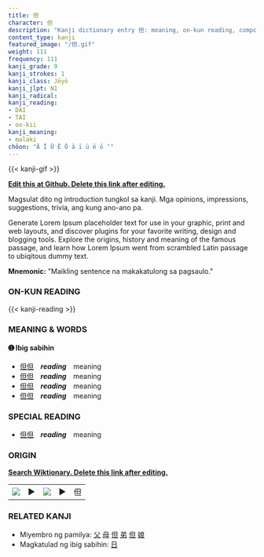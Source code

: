 ```yaml
---
title: 但
character: 但
description: "Kanji dictionary entry 但: meaning, on-kun reading, compounds, origin, related kanji"
content_type: kanji
featured_image: "/但.gif"
weight: 111
frequency: 111
kanji_grade: 9
kanji_strokes: 1
kanji_class: Jōyō
kanji_jlpt: N1
kanji_radical: 
kanji_reading: 
- DAI
- TAI
- oo-kii
kanji_meaning:
- malaki
chōon: "Ā Ī Ū Ē Ō ā ī ū ē ō ’"
---
```

[//]: # (Don't edit the line below. Kanji animated GIF code is automatically generated.)
{{< kanji-gif >}}

[//]: # (Edit below this line.)

**[Edit this at Github. Delete this link after editing.](https://github.com/tim0g/tim/tree/main/content/kanji/但/index.md)**

Magsulat dito ng introduction tungkol sa kanji. Mga opinions, impressions, suggestions, trivia, ang kung ano-ano pa.

Generate Lorem Ipsum placeholder text for use in your graphic, print and web layouts, and discover plugins for your favorite writing, design and blogging tools. Explore the origins, history and meaning of the famous passage, and learn how Lorem Ipsum went from scrambled Latin passage to ubiqitous dummy text.
 
**Mnemonic:** "Maikling sentence na makakatulong sa pagsaulo."

### ON-KUN READING

[//]: # (Don't edit the line below. ON-KUN READING code is automatically generated.)
{{< kanji-reading >}}

### MEANING & WORDS

#### ➊ **Ibig sabihin**
  - [但](../但)[但](../但)　***reading***　meaning
  - [但](../但)[但](../但)　***reading***　meaning
  - [但](../但)[但](../但)　***reading***　meaning
  - [但](../但)[但](../但)　***reading***　meaning

### SPECIAL READING
  - [但](../但)[但](../但)　***reading***　meaning

### ORIGIN

**[Search Wiktionary. Delete this link after editing.](https://wiktionary.org/wiki/但)**
<table class="kanji-table"><tr><td>
<img src="60px-但-bronze.svg.png">
</td><td>▶</td><td>
<img src="60px-但-oracle.svg.png">
</td><td>▶</td>
<td class="kanji-origin">但</td>
</tr></table>

### RELATED KANJI
- Miyembro ng pamilya: [父](../父) [母](../母) [但](../但) [弟](../弟) [但](../但) [娘](../娘)
- Magkatulad ng ibig sabihin: [日](../日)
